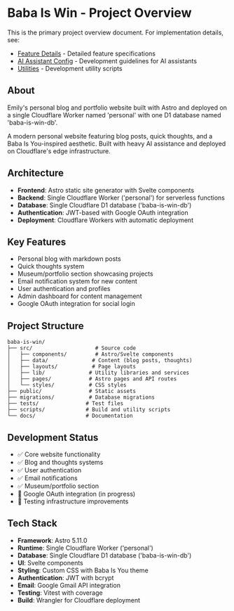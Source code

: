 # Baba Is Win - Project Overview

This is the primary project overview document. For implementation details, see:
- [Feature Details](./feature-details.md) - Detailed feature specifications
- [AI Assistant Config](./ai-assistant-config.md) - Development guidelines for AI assistants
- [Utilities](./../README.md) - Development utility scripts

## About

Emily's personal blog and portfolio website built with Astro and deployed on a single Cloudflare Worker named 'personal' with one D1 database named 'baba-is-win-db'.

A modern personal website featuring blog posts, quick thoughts, and a Baba Is You-inspired aesthetic. Built with heavy AI assistance and deployed on Cloudflare's edge infrastructure.

## Architecture

- **Frontend**: Astro static site generator with Svelte components
- **Backend**: Single Cloudflare Worker ('personal') for serverless functions
- **Database**: Single Cloudflare D1 database ('baba-is-win-db')
- **Authentication**: JWT-based with Google OAuth integration
- **Deployment**: Cloudflare Workers with automatic deployment

## Key Features

- Personal blog with markdown posts
- Quick thoughts system  
- Museum/portfolio section showcasing projects
- Email notification system for new content
- User authentication and profiles
- Admin dashboard for content management
- Google OAuth integration for social login

## Project Structure

```
baba-is-win/
├── src/                    # Source code
│   ├── components/         # Astro/Svelte components
│   ├── data/              # Content (blog posts, thoughts)
│   ├── layouts/           # Page layouts
│   ├── lib/              # Utility libraries and services
│   ├── pages/            # Astro pages and API routes
│   └── styles/           # CSS styles
├── public/               # Static assets
├── migrations/           # Database migrations
├── tests/               # Test files
├── scripts/             # Build and utility scripts
└── docs/                # Documentation
```

## Development Status

- ✅ Core website functionality
- ✅ Blog and thoughts systems
- ✅ User authentication
- ✅ Email notifications
- ✅ Museum/portfolio section
- 🔄 Google OAuth integration (in progress)
- 📝 Testing infrastructure improvements

## Tech Stack

- **Framework**: Astro 5.11.0
- **Runtime**: Single Cloudflare Worker ('personal')
- **Database**: Single Cloudflare D1 database ('baba-is-win-db')
- **UI**: Svelte components
- **Styling**: Custom CSS with Baba Is You theme
- **Authentication**: JWT with bcrypt
- **Email**: Google Gmail API integration
- **Testing**: Vitest with coverage
- **Build**: Wrangler for Cloudflare deployment